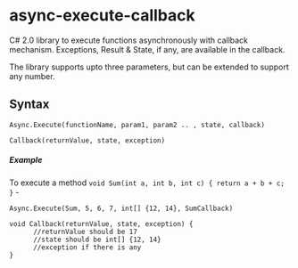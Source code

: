 # async-execute-callback
C# 2.0 library to execute functions asynchronously with callback mechanism. Exceptions, Result & State, if any, 
are available in the callback.

The library supports upto three parameters, but can be extended to support any number.

## Syntax

`Async.Execute(functionName, param1, param2 .. , state, callback)`

`Callback(returnValue, state, exception)`

##### Example 

To execute a method `void Sum(int a, int b, int c) { return a + b + c; }` -

`Async.Execute(Sum, 5, 6, 7, int[] {12, 14}, SumCallback)`

```
void Callback(returnValue, state, exception) {
      //returnValue should be 17
      //state should be int[] {12, 14}
      //exception if there is any
}
```


